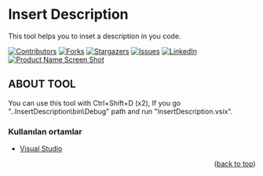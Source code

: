 # Insert Description
This tool helps you to inset a description in you code.

<div id="top"></div>

[![Contributors][contributors-shield]][contributors-url]
[![Forks][forks-shield]][forks-url]
[![Stargazers][stars-shield]][stars-url]
[![Issues][issues-shield]][issues-url]
[![LinkedIn][linkedin-shield]][linkedin-url]
[![Product Name Screen Shot][product-screenshot]](https://example.com)

<!-- PROJE HAKKINDA -->
## ABOUT TOOL

You can use this tool with Ctrl+Shift+D (x2), If you go "..InsertDescription\bin\Debug" path and run "InsertDescription.vsix".

### Kullanılan ortamlar

* [Visual Studio](https://visualstudio.microsoft.com/)

<p align="right">(<a href="#top">back to top</a>)</p>

[contributors-shield]: https://img.shields.io/github/contributors/EnesGelmez/Kelime_Oyunu.svg?style=for-the-badge
[contributors-url]: https://github.com/EnesGelmez/Kelime_Oyunu/graphs/contributors
[forks-shield]: https://img.shields.io/github/forks/EnesGelmez/Kelime_Oyunu.svg?style=for-the-badge
[forks-url]: https://github.com/EnesGelmez/Kelime_Oyunu/network/members
[stars-shield]: https://img.shields.io/github/stars/EnesGelmez/Kelime_Oyunu.svg?style=for-the-badge
[stars-url]: https://github.com/EnesGelmez/Kelime_Oyunu/stargazers
[issues-shield]: https://img.shields.io/github/issues/EnesGelmez/Kelime_Oyunu.svg?style=for-the-badge
[issues-url]: https://github.com/EnesGelmez/Kelime_Oyunu/issues
[linkedin-shield]: https://img.shields.io/badge/-LinkedIn-black.svg?style=for-the-badge&logo=linkedin&colorB=555
[linkedin-url]: https://www.linkedin.com/in/enesgelmez/
[product-screenshot]: giris.png
